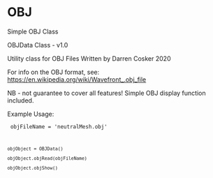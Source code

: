# OBJ
<p>
Simple OBJ Class

OBJData Class - v1.0

Utility class for OBJ Files
Written by Darren Cosker 2020

For info on the OBJ format, see:
    https://en.wikipedia.org/wiki/Wavefront_.obj_file

NB - not guarantee to cover all features! 
Simple OBJ display function included.

Example Usage:</p>
<code>
    objFileName = 'neutralMesh.obj'
    
    objObject = OBJData()
    
    objObject.objRead(objFileName)
    
    objObject.objShow()    
    
</code>
